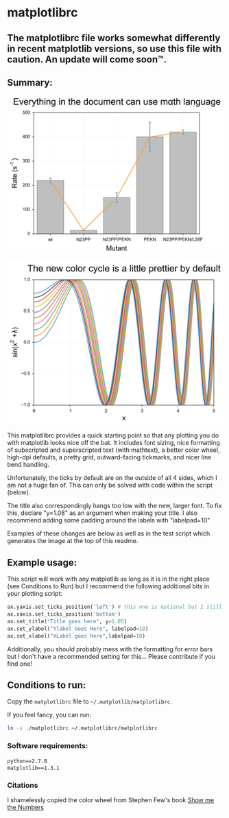 matplotlibrc
======================
## The matplotlibrc file works somewhat differently in recent matplotlib versions, so use this file with caution. An update will come soon™.

## Summary:

![example_image](test.png)

![example_image_2](test2.png)

This matplotlibrc provides a quick starting point so that any plotting you do with matplotlib looks nice off the bat. It includes font sizing, nice formatting of subscripted and superscripted text (with mathtext), a better color wheel, high-dpi defaults, a pretty grid, outward-facing tickmarks, and nicer line bend handling.

Unfortunately, the ticks by default are on the outside of all 4 sides, which I am not a huge fan of. This can only be solved with code within the script (below).

The title also correspondingly hangs too low with the new, larger font. To fix this, declare "y=1.08" as an argument when making your title. I also recommend adding some padding around the labels with "labelpad=10"

Examples of these changes are below as well as in the test script which generates the image at the top of this readme.

## Example usage:

This script will work with any matplotlib as long as it is in the right place (see Conditions to Run) but I recommend the following additional bits in your plotting script:

```python
ax.yaxis.set_ticks_position('left') # this one is optional but I still recommend it...
ax.xaxis.set_ticks_position('bottom')
ax.set_title("Title goes here", y=1.05)
ax.set_ylabel("Ylabel Goes Here", labelpad=10)
ax.set_xlabel("XLabel goes here",labelpad=10)
```

Additionally, you should probably mess with the formatting for error bars but I don't have a recommended setting for this... Please contribute if you find one!

## Conditions to run:

Copy the `matplotlibrc` file to `~/.matplotlib/matplotlibrc`.

If you feel fancy, you can run:

```bash
ln -s ./matplotlibrc ~/.matplotlibrc/matplotlibrc
```

### Software requirements:

```
python==2.7.8
matplotlib==1.3.1
```

### Citations
I shamelessly copied the color wheel from Stephen Few's book [Show me the Numbers](http://www.amazon.com/Show-Me-Numbers-Designing-Enlighten/dp/0970601972/ref=sr_1_1?s=books&ie=UTF8&qid=1376149971&sr=1-1&keywords=show+me+the+numbers)
